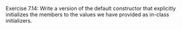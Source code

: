 Exercise 7.14: Write a version of the default constructor that explicitly initializes the
members to the values we have provided as in-class initializers.